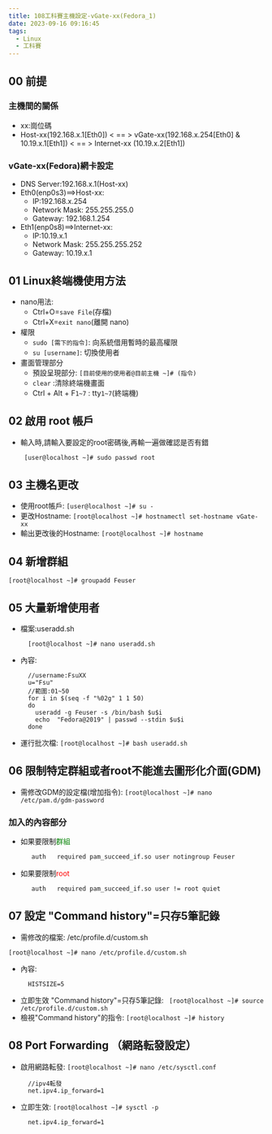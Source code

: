 ```yaml
---
title: 108工科賽主機設定-vGate-xx(Fedora_1)
date: 2023-09-16 09:16:45
tags: 
  - Linux
  - 工科賽
---
```


## 00 前提
### 主機間的關係
* xx:崗位碼
* Host-xx(192.168.x.1[Eth0]) < == > vGate-xx(192.168.x.254[Eth0] & 10.19.x.1[Eth1]) < == > Internet-xx (10.19.x.2[Eth1])

### vGate-xx(Fedora)網卡設定
* DNS Server:192.168.x.1(Host-xx)
* Eth0(enp0s3)==>Host-xx:
  * IP:192.168.x.254
  * Network Mask: 255.255.255.0
  * Gateway: 192.168.1.254
* Eth1(enp0s8)==>Internet-xx:
  * IP:10.19.x.1
  * Network Mask: 255.255.255.252
  * Gateway: 10.19.x.1

<!--more-->

## 01 Linux終端機使用方法
- nano用法: 
   * Ctrl+O=`save File`(存檔)
   * Ctrl+X=`exit nano`(離開 nano)
- 權限
  * `sudo [需下的指令]`: 向系統借用暫時的最高權限
  * `su [username]`: 切換使用者 
- 畫面管理部分  
  * 預設呈現部分: `[目前使用的使用者@目前主機 ~]# (指令)`
  * `clear` :清除終端機畫面
  * Ctrl + Alt + F`1~7` : tty`1~7`(終端機)

## 02 啟用 root 帳戶
- 輸入時,請輸入要設定的root密碼後,再輸一遍做確認是否有錯
  ```bash
   [user@localhost ~]# sudo passwd root
  ```

## 03 主機名更改
- 使用root帳戶: `[user@localhost ~]# su -`
- 更改Hostname: `[root@localhost ~]# hostnamectl set-hostname vGate-xx`
- 輸出更改後的Hostname: `[root@localhost ~]# hostname`

## 04 新增群組
```
[root@localhost ~]# groupadd Feuser
```
## 05 大量新增使用者
* 檔案:useradd.sh
  ```
    [root@localhost ~]# nano useradd.sh
  ```
* 內容:
  ```bash=
    //username:FsuXX
    u="Fsu" 
    //範圍:01~50
    for i in $(seq -f "%02g" 1 1 50)
    do
      useradd -g Feuser -s /bin/bash $u$i
      echo  "Fedora@2019" | passwd --stdin $u$i
    done
  ```
* 運行批次檔: `[root@localhost ~]# bash useradd.sh`

## 06 限制特定群組或者root不能進去圖形化介面(GDM)
- 需修改GDM的設定檔(增加指令): `[root@localhost ~]# nano /etc/pam.d/gdm-password`

### 加入的內容部分
- 如果要限制<font color=green>群組</font>
  ```bash
     auth   required pam_succeed_if.so user notingroup Feuser
  ```
- 如果要限制<font color=red>root</font>
  ```bash
     auth   required pam_succeed_if.so user != root quiet
  ```

## 07 設定 "Command history"=只存5筆記錄
* 需修改的檔案: /etc/profile.d/custom.sh
```
[root@localhost ~]# nano /etc/profile.d/custom.sh
```
* 內容:
  ```bash=
    HISTSIZE=5
  ```
* 立即生效 "Command history"=只存5筆記錄: `
[root@localhost ~]# source /etc/profile.d/custom.sh`
* 檢視"Command history"的指令: `[root@localhost ~]# history`
## 08 Port Forwarding （網路転發設定）
* 啟用網路転發: `[root@localhost ~]# nano /etc/sysctl.conf`
  ```shell=
    //ipv4転發
    net.ipv4.ip_forward=1
  ```
* 立即生效: `[root@localhost ~]# sysctl -p`
  ```shell=
    net.ipv4.ip_forward=1
  ```